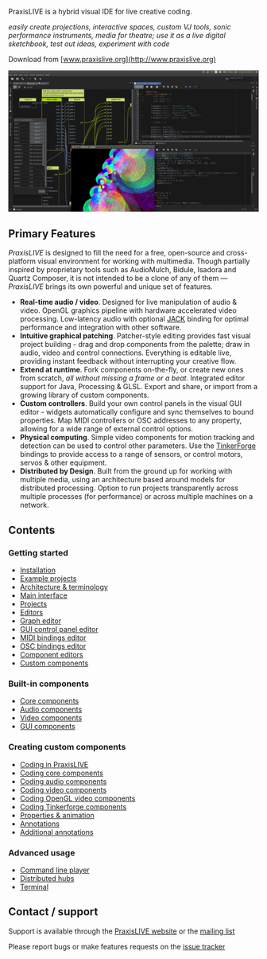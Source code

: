 PraxisLIVE is a hybrid visual IDE for live creative coding.

_easily create projections, interactive spaces, custom VJ tools, sonic performance instruments, media for theatre; use it as a live digital sketchbook, test out ideas, experiment with code_

Download from [www.praxislive.org](http://www.praxislive.org)

![PraxisLIVE screenshot](img/PL400.jpg)

## Primary Features

_PraxisLIVE_ is designed to fill the need for a free, open-source and cross-platform visual environment for working with multimedia. Though partially inspired by proprietary tools such as AudioMulch, Bidule, Isadora and Quartz Composer, it is not intended to be a clone of any of them — _PraxisLIVE_ brings its own powerful and unique set of features.

* **Real-time audio / video**. Designed for live manipulation of audio & video. OpenGL graphics pipeline with hardware accelerated video processing. Low-latency audio with optional [JACK](http://www.jackaudio.org/) binding for optimal performance and integration with other software.
* **Intuitive graphical patching**. Patcher-style editing provides fast visual project building - drag and drop components from the palette; draw in audio, video and control connections. Everything is editable live, providing instant feedback without interrupting your creative flow.
* **Extend at runtime**. Fork components on-the-fly, or create new ones from scratch, _all without missing a frame or a beat_. Integrated editor support for Java, Processing & GLSL. Export and share, or import from a growing library of custom components.
* **Custom controllers**. Build your own control panels in the visual GUI editor - widgets automatically configure and sync themselves to bound properties. Map MIDI controllers or OSC addresses to any property, allowing for a wide range of external control options.
* **Physical computing**. Simple video components for motion tracking and detection can be used to control other parameters. Use the [TinkerForge](http://www.tinkerforge.com/) bindings to provide access to a range of sensors, or control motors, servos & other equipment.
* **Distributed by Design**. Built from the ground up for working with multiple media, using an architecture based around models for distributed processing. Option to run projects transparently across multiple processes (for performance) or across multiple machines on a network.

<h2>Contents</h2>

<h3>Getting started</h3>

* [Installation](installation.md)
* [Example projects](examples.md)
* [Architecture & terminology](architecture.md)
* [Main interface](main-interface.md)
* [Projects](projects.md)
* [Editors](editors.md)
* [Graph editor](editors-graph.md)
* [GUI control panel editor](editors-gui.md)
* [MIDI bindings editor](editors-midi.md)
* [OSC bindings editor](editors-osc.md)
* [Component editors](component-editors.md)
* [Custom components](custom-components.md)

<h3>Built-in components</h3>

* [Core components](components-core.md)
* [Audio components](components-audio.md)
* [Video components](components-video.md)
* [GUI components](components-gui.md)

<h3>Creating custom components</h3>

* [Coding in PraxisLIVE](coding.md)
* [Coding core components](coding-core.md)
* [Coding audio components](coding-audio.md)
* [Coding video components](coding-video.md)
* [Coding OpenGL video components](coding-video-gl.md)
* [Coding Tinkerforge components](coding-tinkerforge.md)
* [Properties & animation](properties.md)
* [Annotations](annotations.md)
* [Additional annotations](annotations-additional.md)


<h3>Advanced usage</h3>

* [Command line player](cli-player.md)
* [Distributed hubs](distributed-hubs.md)
* [Terminal](terminal.md)

## Contact / support

Support is available through the [PraxisLIVE website](http://www.praxislive.org) or the [mailing list](http://groups.google.com/d/forum/praxis-live)

Please report bugs or make features requests on the [issue tracker](https://github.com/praxis-live/support/issues)


